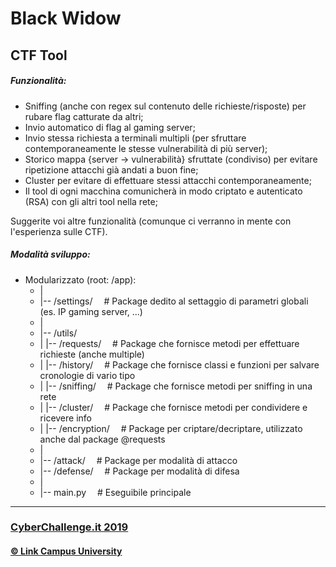 # Black Widow
## CTF Tool

##### Funzionalità:
 - Sniffing (anche con regex sul contenuto delle richieste/risposte) per rubare flag catturate da altri;
 - Invio automatico di flag al gaming server;
 - Invio stessa richiesta a terminali multipli (per sfruttare contemporaneamente le stesse vulnerabilità di più server);
 - Storico mappa {server -> vulnerabilità} sfruttate (condiviso) per evitare ripetizione attacchi già andati a buon fine;
 - Cluster per evitare di effettuare stessi attacchi contemporaneamente;
 - Il tool di ogni macchina comunicherà in modo criptato e autenticato (RSA) con gli altri tool nella rete;

Suggerite voi altre funzionalità (comunque ci verranno in mente con l'esperienza sulle CTF).

##### Modalità sviluppo:
 - Modularizzato (root: /app):
      <ul>
        <li>|</li>
        <li>|-- /settings/    &emsp;# Package dedito al settaggio di parametri globali (es. IP gaming server, ...)</li>
        <li>|</li>
        <li>|-- /utils/</li>
        <li>|      |-- /requests/    &emsp;# Package che fornisce metodi per effettuare richieste (anche multiple)</li>
        <li>|      |-- /history/    &emsp;# Package che fornisce classi e funzioni per salvare cronologie di vario tipo</li>
        <li>|      |-- /sniffing/    &emsp;# Package che fornisce metodi per sniffing in una rete</li>
        <li>|      |-- /cluster/    &emsp;# Package che fornisce metodi per condividere e ricevere info</li>
        <li>|      |-- /encryption/    &emsp;# Package per criptare/decriptare, utilizzato anche dal package @requests</li>
        <li>|</li>
        <li>|-- /attack/    &emsp;# Package per modalità di attacco</li>
        <li>|-- /defense/    &emsp;# Package per modalità di difesa</li>
        <li>|</li>
        <li>|-- main.py    &emsp;# Eseguibile principale</li>
     </ul>

<hr/>

### [CyberChallenge.it 2019](https://www.cyberchallenge.it)
#### [© Link Campus University](https://www.unilink.it)
